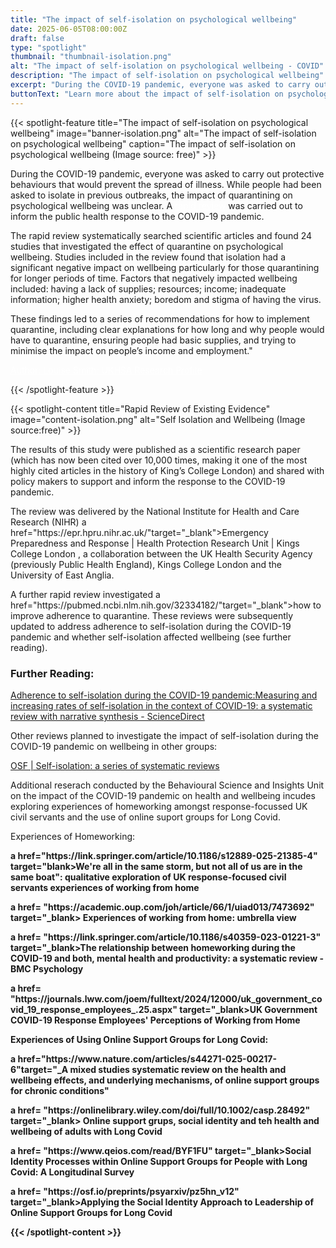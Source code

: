 ```yaml
---
title: "The impact of self-isolation on psychological wellbeing"
date: 2025-06-05T08:00:00Z
draft: false
type: "spotlight"
thumbnail: "thumbnail-isolation.png"
alt: "The impact of self-isolation on psychological wellbeing - COVID"
description: "The impact of self-isolation on psychological wellbeing"
excerpt: "During the COVID-19 pandemic, everyone was asked to carry out protective behaviours that would prevent the spread of illness. While people had been asked to isolate in previous outbreaks, the impact of quarantining on psychological wellbeing was unclear."
buttonText: "Learn more about the impact of self-isolation on psychological wellbeing"
---
```

{{< spotlight-feature title="The impact of self-isolation on psychological wellbeing" image="banner-isolation.png" alt="The impact of self-isolation on psychological wellbeing" caption="The impact of self-isolation on psychological wellbeing (Image source: free)" >}}
<p>During the COVID-19 pandemic, everyone was asked to carry out protective behaviours that would prevent the spread of illness.  While people had been asked to isolate in previous outbreaks, the impact of quarantining on psychological wellbeing was unclear.  A <a style="color:white;" href="https://www.thelancet.com/journals/lancet/article/PIIS0140-6736(20)30460-8/fulltext#:~:text=Most%20reviewed%20studies%20reported%20negative,%2C%20financial%20loss%2C%20and%20stigma" target="_blank">rapid review</a> was carried out to inform the public health response to the COVID-19 pandemic.</p>
<p>The rapid review systematically searched scientific articles and found 24 studies that investigated the effect of quarantine on psychological wellbeing.  Studies included in the review found that isolation had a significant negative impact on wellbeing particularly for those quarantining for longer periods of time.  Factors that negatively impacted wellbeing included:  having a lack of supplies; resources; income; inadequate information; higher health anxiety; boredom and stigma of having the virus.</p>
<p>These findings led to a series of recommendations for how to implement quarantine, including  clear explanations for how long and why people would have to quarantine, ensuring people had basic supplies, and  trying to minimise the impact on people’s income and employment."</p>
<p><a style="color:white;" href="https://researchportal.ukhsa.gov.uk/en/persons/louise-smith-2/publications/" target="_blank">Author: Louise Smith; UKHSA Research Profile</a></p>
{{< /spotlight-feature >}}

{{< spotlight-content title="Rapid Review of Existing Evidence" image="content-isolation.png" alt="Self Isolation and Wellbeing (Image source:free)" >}}
<p>The results of this study were published as a scientific research paper (which has now been cited over 10,000 times, making it one of the most highly cited articles in the history of King’s College London) and shared with policy makers to support and inform the response to the COVID-19 pandemic.</p>

<p>The review was delivered by the National Institute for Health and Care Research (NIHR) a href="https://epr.hpru.nihr.ac.uk/"target="_blank">Emergency Preparedness and Response | Health Protection Research Unit | Kings College London</a> , a collaboration between the UK Health Security Agency (previously Public Health England), Kings College London and the University of East Anglia.</p>  

<p>A further rapid review investigated a href="https://pubmed.ncbi.nlm.nih.gov/32334182/"target="_blank">how to improve adherence to quarantine.
These reviews were subsequently updated to address adherence to self-isolation during the COVID-19 pandemic and whether self-isolation  affected wellbeing (see further reading).</p>

<h3 class="red d-none d-lg-block">Further Reading:</h3>
<p><a href="https://www.sciencedirect.com/science/article/pii/S0033350624002269" target="_blank">Adherence to self-isolation during the COVID-19 pandemic:Measuring and increasing rates of self-isolation in the context of COVID-19: a systematic review with narrative synthesis - ScienceDirect</a></p>
<p>Other reviews planned to investigate the impact of self-isolation during the COVID-19 pandemic on wellbeing in other groups:</p>
<p><a href="https://osf.io/24rz3/" target="_blank">OSF | Self-isolation: a series of systematic reviews</a></p>
<p>Additional reserach conducted by the Behavioural Science and Insights Unit on the impact of the COVID-19 pandemic on health and wellbeing incudes exploring experiences of homeworking amongst response-focussed UK civil servants and the use of online suport groups for Long Covid.</p>
<p><strong">Experiences of Homeworking:<strong></p>
<p>a href="https://link.springer.com/article/10.1186/s12889-025-21385-4" target="blank>We're all in the same storm, but not all of us are in the same boat": qualitative exploration of UK response-focused civil servants experiences of working from home<a></p>
<p>a href= "https://academic.oup.com/joh/article/66/1/uiad013/7473692" target="_blank> Experiences of working from home: umbrella view<a></p>
<p>a href= "https://link.springer.com/article/10.1186/s40359-023-01221-3" target="_blank>The relationship between homeworking during the COVID-19  and both, mental health and productivity: a systematic review - BMC Psychology<a></p>
<p>a href= "https://journals.lww.com/joem/fulltext/2024/12000/uk_government_covid_19_response_employees_.25.aspx" target="_blank>UK Government COVID-19 Response Employees' Perceptions of Working from Home<a></p>
<p><strong">Experiences of Using Online Support Groups for Long Covid:<strong></p>
<p>a href="https://www.nature.com/articles/s44271-025-00217-6"target="_A mixed studies systematic review on the health and wellbeing effects, and underlying mechanisms, of online support groups for chronic conditions"<a></p>
<p>a href= "https://onlinelibrary.wiley.com/doi/full/10.1002/casp.28492" target="_blank> Online support grups, social identity and teh health and wellbeing of adults with Long Covid<a></p>
<p>a href= "https://www.qeios.com/read/BYF1FU" target="_blank>Social Identity Processes within Online Support Groups for People with Long Covid: A Longitudinal Survey<a></p>
<p>a href= "https://osf.io/preprints/psyarxiv/pz5hn_v12" target="_blank>Applying the Social Identity Approach to Leadership of Online Support Groups for Long Covid<a></p>

{{< /spotlight-content >}}

